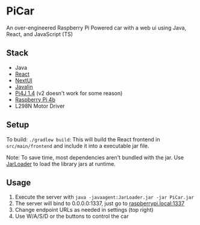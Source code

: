# PiCar

An over-engineered Raspberry Pi Powered car with a web ui using Java, React, and JavaScript (TS)

## Stack
- Java
- [React](https://react.dev/)
- [NextUI](https://nextui.org/)
- [Javalin](https://javalin.io/)
- [Pi4J 1.4](httpshttps://pi4j.com/1.4/) (v2 doesn't work for some reason)
- [Raspberry Pi 4b](https://www.raspberrypi.org/products/raspberry-pi-4-model-b/)
- L298N Motor Driver

## Setup

To build: `./gradlew build`:
This will build the React frontend in `src/main/frontend` and include it into a executable jar file.

Note: To save time, most dependencies aren't bundled with the jar.
Use [JarLoader](http://github.com/Badbird5907/JarLoader) to load the library jars at runtime.

## Usage

1. Execute the server with `java -javaagent:JarLoader.jar -jar PiCar.jar`
2. The server will bind to 0.0.0.0:1337, just go to [raspberrypi.local:1337](http://raspberrypi.local:1337/)
3. Change endpoint URLs as needed in settings (top right)
4. Use W/A/S/D or the buttons to control the car